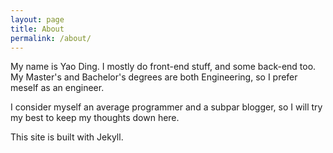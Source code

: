 ```yaml
---
layout: page
title: About
permalink: /about/
---
```


My name is Yao Ding. I mostly do front-end stuff, and some back-end too. My Master's and Bachelor's degrees
are both Engineering, so I prefer meself as an engineer.

I consider myself an average programmer and a subpar blogger, so I will try my best to keep my thoughts down here.

This site is built with Jekyll.
